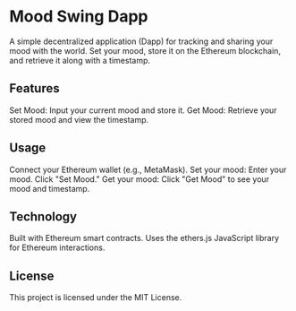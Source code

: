 # Mood Swing Dapp
A simple decentralized application (Dapp) for tracking and sharing your mood with the world. Set your mood, store it on the Ethereum blockchain, and retrieve it along with a timestamp.

## Features
Set Mood: Input your current mood and store it.
Get Mood: Retrieve your stored mood and view the timestamp.

## Usage
Connect your Ethereum wallet (e.g., MetaMask).
Set your mood:
Enter your mood.
Click "Set Mood."
Get your mood:
Click "Get Mood" to see your mood and timestamp.

## Technology
Built with Ethereum smart contracts.
Uses the ethers.js JavaScript library for Ethereum interactions.

## License
This project is licensed under the MIT License.

